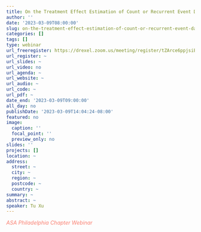 ```yaml
---
title: On the Treatment Effect Estimation of Count or Recurrent Event Data
author: ''
date: '2023-03-09T08:00:00'
slug: on-the-treatment-effect-estimation-of-count-or-recurrent-event-data
categories: []
tags: []
type: webinar
url_freeregister: https://drexel.zoom.us/meeting/register/tZArce6ppjsiEtBe-DozOz3aZRA18v0o_Mb-
url_register: ~
url_slides: ~
url_video: no
url_agenda: ~
url_website: ~
url_audio: ~
url_code: ~
url_pdf: ~
date_end: '2023-03-09T09:00:00'
all_day: no
publishDate: '2023-03-09T14:04:24-08:00'
featured: no
image:
  caption: ''
  focal_point: ''
  preview_only: no
slides: ''
projects: []
location: ~
address:
  street: ~
  city: ~
  region: ~
  postcode: ~
  country: ~
summary: ~
abstract: ~
speaker: Tu Xu
---
```

<span style="color: salmon;">*ASA Philadelphia Chapter Webinar*</span>

<!--more-->
